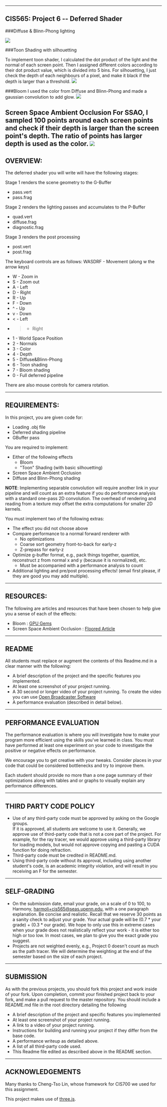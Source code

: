 ------------------------------------------------------------------------------
CIS565: Project 6 -- Deferred Shader
-------------------------------------------------------------------------------


###Diffuse & Blinn-Phong lighting

![](diffuse_blinn-phong.png)

###Toon Shading with silhouetting

To implement toon shader, I calculated the dot product of the light and the normal of each screen point. Then I assigned different colors according to their dot product value, which is divided into 5 bins. For silhouetting, I just check the depth of each neighbours of a pixel, and make it black if the depth is larger than a threshold.
![](Toon.png)

###Bloom
I used the color from Diffuse and Blinn-Phong and made a gaussian convolution to add glow.
![](Bloom.png)

Screen Space Ambient Occlusion
For SSAO, I sampled 100 points around each screen points and check if their depth is larger than the screen point's depth. The ratio of points has larger depth is used as the color.
![](SSAO.png)
-------------------------------------------------------------------------------
OVERVIEW:
-------------------------------------------------------------------------------
The deferred shader you will write will have the following stages:

Stage 1 renders the scene geometry to the G-Buffer
* pass.vert
* pass.frag

Stage 2 renders the lighting passes and accumulates to the P-Buffer
* quad.vert
* diffuse.frag
* diagnostic.frag

Stage 3 renders the post processing
* post.vert
* post.frag

The keyboard controls are as follows:
WASDRF - Movement (along w the arrow keys)
* W - Zoom in
* S - Zoom out
* A - Left
* D - Right
* R - Up
* F - Down
* ^ - Up
* v - Down
* < - Left
* > - Right
* 1 - World Space Position
* 2 - Normals
* 3 - Color
* 4 - Depth
* 5 - Diffuse&Blinn-Phong
* 6 - Toon shading
* 7 - Bloom shading
* 0 - Full deferred pipeline

There are also mouse controls for camera rotation.

-------------------------------------------------------------------------------
REQUIREMENTS:
-------------------------------------------------------------------------------

In this project, you are given code for:
* Loading .obj file
* Deferred shading pipeline
* GBuffer pass

You are required to implement:
* Either of the following effects
  * Bloom
  * "Toon" Shading (with basic silhouetting)
* Screen Space Ambient Occlusion
* Diffuse and Blinn-Phong shading

**NOTE**: Implementing separable convolution will require another link in your pipeline and will count as an extra feature if you do performance analysis with a standard one-pass 2D convolution. The overhead of rendering and reading from a texture _may_ offset the extra computations for smaller 2D kernels.

You must implement two of the following extras:
* The effect you did not choose above
* Compare performance to a normal forward renderer with
  * No optimizations
  * Coarse sort geometry front-to-back for early-z
  * Z-prepass for early-z
* Optimize g-buffer format, e.g., pack things together, quantize, reconstruct z from normal x and y (because it is normalized), etc.
  * Must be accompanied with a performance analysis to count
* Additional lighting and pre/post processing effects! (email first please, if they are good you may add multiple).


-------------------------------------------------------------------------------
RESOURCES:
-------------------------------------------------------------------------------

The following are articles and resources that have been chosen to help give you
a sense of each of the effects:

* Bloom : [GPU Gems](http://http.developer.nvidia.com/GPUGems/gpugems_ch21.html) 
* Screen Space Ambient Occlusion : [Floored
  Article](http://floored.com/blog/2013/ssao-screen-space-ambient-occlusion.html)

-------------------------------------------------------------------------------
README
-------------------------------------------------------------------------------
All students must replace or augment the contents of this Readme.md in a clear 
manner with the following:

* A brief description of the project and the specific features you implemented.
* At least one screenshot of your project running.
* A 30 second or longer video of your project running.  To create the video you
  can use [Open Broadcaster Software](http://obsproject.com) 
* A performance evaluation (described in detail below).

-------------------------------------------------------------------------------
PERFORMANCE EVALUATION
-------------------------------------------------------------------------------
The performance evaluation is where you will investigate how to make your 
program more efficient using the skills you've learned in class. You must have
performed at least one experiment on your code to investigate the positive or
negative effects on performance. 

We encourage you to get creative with your tweaks. Consider places in your code
that could be considered bottlenecks and try to improve them. 

Each student should provide no more than a one page summary of their
optimizations along with tables and or graphs to visually explain any
performance differences.

-------------------------------------------------------------------------------
THIRD PARTY CODE POLICY
-------------------------------------------------------------------------------
* Use of any third-party code must be approved by asking on the Google groups.  
  If it is approved, all students are welcome to use it.  Generally, we approve 
  use of third-party code that is not a core part of the project.  For example, 
  for the ray tracer, we would approve using a third-party library for loading 
  models, but would not approve copying and pasting a CUDA function for doing 
  refraction.
* Third-party code must be credited in README.md.
* Using third-party code without its approval, including using another 
  student's code, is an academic integrity violation, and will result in you 
  receiving an F for the semester.

-------------------------------------------------------------------------------
SELF-GRADING
-------------------------------------------------------------------------------
* On the submission date, email your grade, on a scale of 0 to 100, to Harmony,
  harmoli+cis565@seas.upenn.edu, with a one paragraph explanation.  Be concise and 
  realistic.  Recall that we reserve 30 points as a sanity check to adjust your 
  grade.  Your actual grade will be (0.7 * your grade) + (0.3 * our grade).  We 
  hope to only use this in extreme cases when your grade does not realistically 
  reflect your work - it is either too high or too low.  In most cases, we plan 
  to give you the exact grade you suggest.
* Projects are not weighted evenly, e.g., Project 0 doesn't count as much as 
  the path tracer.  We will determine the weighting at the end of the semester 
  based on the size of each project.


---
SUBMISSION
---
As with the previous projects, you should fork this project and work inside of
your fork. Upon completion, commit your finished project back to your fork, and
make a pull request to the master repository.  You should include a README.md
file in the root directory detailing the following

* A brief description of the project and specific features you implemented
* At least one screenshot of your project running.
* A link to a video of your project running.
* Instructions for building and running your project if they differ from the
  base code.
* A performance writeup as detailed above.
* A list of all third-party code used.
* This Readme file edited as described above in the README section.

---
ACKNOWLEDGEMENTS
---

Many thanks to Cheng-Tso Lin, whose framework for CIS700 we used for this
assignment.

This project makes use of [three.js](http://www.threejs.org).
